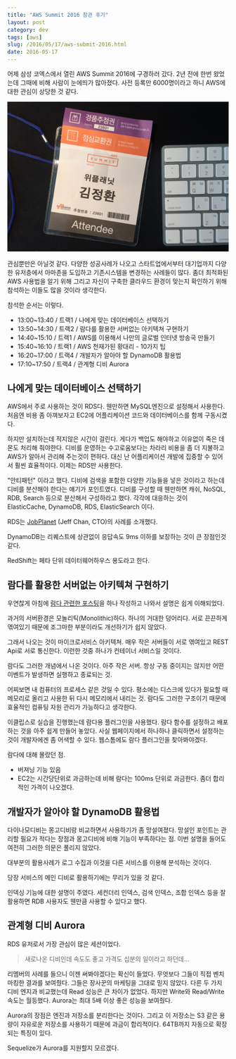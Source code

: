 ```yaml
---
title: "AWS Summit 2016 참관 후기"
layout: post
category: dev
tags: [aws]
slug: /2016/05/17/aws-submit-2016.html
date: 2016-05-17
---
```


어제 삼성 코엑스에서 열린 AWS Summit 2016에 구경하러 갔다.
2년 전에 한번 왔었는데 그때에 비해 사람이 눈에띄가 많아졌다.
사전 등록만 6000명이라고 하니 AWS에 대한 관심이 상당한 것 같다.

![](/assets/imgs/2016/aws-summit-2016-001.png)

관심뿐만은 아닐것 같다.
다양한 성공사례가 나오고 스타트업에서부터 대기업까지 다양한 유저층에서 아마존을 도입하고
기존시스템을 변경하는 사례들이 많다.
좀더 최적화된 AWS 사용법을 알기 위해 그리고 자신이 구축한 클라우드 환경이 맞는지 확인하기 위해 참석하는
이들도 많을 것이라 생각한다.

참석한 순서는 이렇다.

- 13:00~13:40 / 트랙1 / 나에게 맞는 데이터베이스 선택하기
- 13:50~14:30 / 트랙2 / 람다를 활용한 서버없는 아키텍쳐 구현하기
- 14:40~15:10 / 트랙1 / AWS를 이용해서 나만의 글로벌 인터넷 방송국 만들기
- 15:40~16:10 / 트랙1 / AWS 천재가된 황대리 - 10가지 팁
- 16:20~17:00 / 트랙4 / 개발자가 알아야 할 DynamoDB 활용법
- 17:10~17:50 / 트랙4 / 관계형 디비 Aurora

## 나에게 맞는 데이터베이스 선택하기

AWS에서 주로 사용하는 것이 RDS다.
웬만하면 MySQL엔진으로 설정해서 사용한다.
처음엔 비용 좀 아껴보자고 EC2에 어플리케이션 코드와 데이터베이스를 함께 구동시켰다.

하지만 설치하는데 적지않은 시간이 걸린다.
게다가 백업도 해야하고 이유없이 죽은 데몬도 처리해 줘야한다.
디비를 운영하는 수고로움보다는 차라리 비용을 좀 더 지불하고 AWS가 알아서 관리해 주는것이 편하다.
대신 난 어플리케이션 개발에 집중할 수 있어서 훨씬 효율적이다.
이제는 RDS만 사용한다.

"안티패턴" 이라고 했다.
디비에 검색을 포함한 다양한 기능들을 넣은 것이라고 하는데 디비를 분산해야 한다는 얘기가 포인트였다.
디비를 구성할 때 웬만하면 캐쉬, NoSQL, RDB, Search 등으로 분산해서 구성하라고 했다.
각각에 대응하는 것이 ElasticCache, DynamoDB, RDS, ElasticSearch 이다.

RDS는 [JobPlanet](https://www.jobplanet.co.kr/) (Jeff Chan, CTO)의 사례를 소개했다.

DynamoDB는 리퀘스트에 상관없이 응답속도 9ms 이하를 보장하는 것이 큰 장점인것 같다.

RedShift는 페타 단위 데이터웨어하우스 용도라고 한다.

## 람다를 활용한 서버없는 아키텍쳐 구현하기

우연찮게 아침에 [람다 관련한 포스팅](/2016/05/13/image-resizing-with-lambda.html)을
하나 작성하고 나와서 설명은 쉽게 이해되었다.

과거의 서버환경은 모놀리틱(Monolithic)하다. 하나의 거대한 덩어리다.
서로 끈끈하게 엮여있기 때문에 조그마한 부분이라도 개선하기가 쉽지 않았다.

그래서 나오는 것이 마이크로서비스 아키텍쳐.
매우 작은 서버들이 서로 엮여있고 REST Api로 서로 통신한다.
이런한 것중 하나가 컨테이너 서비스일 것이다.

람다도 그러한 개념에서 나온 것이다. 아주 작은 서버.
항상 구동 중이지는 않지만 어떤 이벤트가 발생하면 실행하고 종료되는 것.

어찌보면 내 컴퓨터의 프로세스 같은 것일 수 있다.
평소에는 디스크에 있다가 필요할 때 메모리로 올리고 사용한 뒤 다시 메모리에서 내리는 것.
람다도 그러한 구조이기 때문에 효율적인 컴퓨팅 자원 관리가 가능하다고 생각한다.

이클립스로 실습을 진행했는데 람다용 플러그인을 사용했다.
람다 함수를 설정하고 배포하는 것을 아주 쉽게 만들어 놓았다.
사실 웹페이지에서 하나하나 클릭하면서 설정하는 것이 개발자에겐 좀 어색할 수 있다.
웹스톰에도 람다 플러그인을 찾아봐야겠다.

람다에 대해 몰랐던 점.

- 버져닝 기능 있음
- EC2는 시간당단위로 과금하는데 비해 람다는 100ms 단위로 과금한다. 좀더 합리적인 가격이 나오겠다.

## 개발자가 알아야 할 DynamoDB 활용법

다이나모디비는 몽고디비랑 비교하면서 사용하기가 좀 망설여졌다.
망설인 포인트는 관리할 필요가 적다는 장점과 몽고디비에 비해 기능이 부족하다는 점.
이번 설명을 들어도 여전히 그러한 의문은 풀리지 않았다.

대부분의 활용사례가 로그 수집과 이것을 다른 서비스를 이용해 분석하는 것이다.

당장 서비스의 메인 디비로 활용하기에는 무리가 있을 것 같다.

인덱싱 기능에 대한 설명이 주였다.
세컨더리 인덱스, 검색 인덱스, 조합 인덱스 등을 잘 활용하면 RDB 사용자도 웬만큼 사용할 수 있다고 했다.

## 관계형 디비 Aurora

RDS 유저로서 가장 관심이 많은 세션이었다.

> 새로나온 디비인데 속도도 좋고 가격도 십분의 일이라고 하던데...

리멤버의 사례를 들으니 이젠 써봐야겠다는 확신이 들었다.
무엇보다 그들이 직접 벤치마킹한 결과를 보여줬다.
그들은 장사꾼의 마케팅을 그대로 믿지 않았다.
다른 두 가지 디비 엔지과 비교했는데 Read 성능은 큰 차이가 없었다.
하지만 Write와 Read/Write 속도는 월등했다.
Aurora는 최대 5배 이상 좋은 성능을 보여줬다.

Aurora의 장점은 엔진과 저장소를 분리한다는 것이다.
그리고 이 저장소는 S3 같은 용량이 자유로운 저장소를 사용하기 때문에 과금이 합리적이다.
64TB까지 자동으로 확장되는 특징이 있다.

Sequelize가 Aurora를 지원할지 모르겠다.
